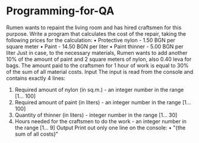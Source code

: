 # Programming-for-QA
Rumen wants to repaint the living room and has hired craftsmen for this purpose. Write a program that calculates the cost of the repair, taking the following prices for the calculation:
•	Protective nylon - 1.50 BGN per square meter
•	Paint - 14.50 BGN per liter
•	Paint thinner - 5.00 BGN per liter
Just in case, to the necessary materials, Rumen wants to add another 10% of the amount of paint and 2 square meters of nylon, also 0.40 leva for bags. The amount paid to the craftsmen for 1 hour of work is equal to 30% of the sum of all material costs. 
Input
The input is read from the console and contains exactly 4 lines:
1.	Required amount of nylon (in sq.m.) - an integer number in the range [1... 100]
2.	Required amount of paint (in liters) - an integer number in the range [1... 100]
3.	Quantity of thinner (in liters) - integer number in the range [1... 30]
4.	Hours needed for the craftsmen to do the work - an integer number in the range [1... 9]
Output
Print out only one line on the console:
•	"{the sum of all costs}"



